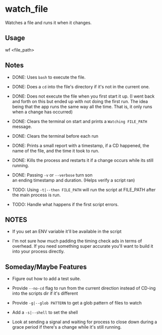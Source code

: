 # watch_file

Watches a file and runs it when
it changes.

## Usage

wf <file_path>

## Notes

- DONE: Uses `bash` to execute the file. 

- DONE: Does a `cd` into the file's directory
if it's not in the current one.

- DONE: Does not execute the file when you first
start it up. (I went back and forth on this
but ended up with not doing the first run. 
The idea being that the app runs the same
way all the time. That is, it only 
runs when a change has occurred)

- DONE: Clears the terminal on start and
prints a `Watching FILE_PATH` 
message.

- DONE: Clears the terminal before each run

- DONE: Prints a small report with a timestamp,
if a CD happened, the name of the file,
and the time it took to run. 

- DONE: Kills the process and restarts it
if a change occurs while its still running. 

- DONE: Passing `-v` or `--verbose` turn son  
an ending timestamp and duration. (Helps
verify a script ran)

- TODO: Using `-t|--then FILE_PATH` will 
run the script at FILE_PATH after the
main process is run. 

- TODO: Handle what happens if the 
first script errors. 


## NOTES

- If you set an ENV variable it'll 
be available in the script

- I'm not sure how much padding the
timing check ads in terms of
overhead. If you need something
super accurate you'll want to build
it into your process directly. 


## Someday/Maybe Features

- Figure out how to add a test suite.

- Provide `--no-cd` flag to run from 
the current direction instead of 
CD-ing into the scripts dir if it's
different

- Provide `-g|--glob PATTERN` to get a 
glob pattern of files to watch

- Add a `-s|--shell` to set the shell

- Look at sending a signal and waiting
for process to close down during a
grace period if there's a change
while it's still running. 

